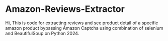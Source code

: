 # Amazon-Reviews-Extractor
 Hi, This is code for extracting reviews and see product detail of a specific amazon product bypassing Amazon Captcha using combination of selenium and BeautifulSoup on Python 2024.
